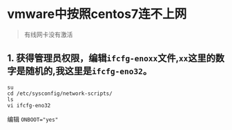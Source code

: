 # vmware中按照centos7连不上网

> 有线网卡没有激活

## 1. 获得管理员权限，编辑`ifcfg-enoxx`文件,`xx`这里的数字是随机的,我这里是`ifcfg-eno32`。
```
su
cd /etc/sysconfig/network-scripts/
ls 
vi ifcfg-eno32
```
编辑
`ONBOOT="yes"`

